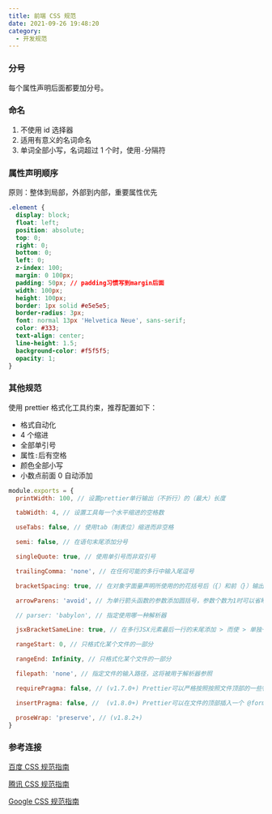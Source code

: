 ```yaml
---
title: 前端 CSS 规范
date: 2021-09-26 19:48:20
category:
  - 开发规范
---
```


### 分号

每个属性声明后面都要加分号。

### 命名

1. 不使用 id 选择器
2. 适用有意义的名词命名
3. 单词全部小写，名词超过 1 个时，使用`-`分隔符

### 属性声明顺序

原则：整体到局部，外部到内部，重要属性优先

```css
.element {
  display: block;
  float: left;
  position: absolute;
  top: 0;
  right: 0;
  bottom: 0;
  left: 0;
  z-index: 100;
  margin: 0 100px;
  padding: 50px; // padding习惯写到margin后面
  width: 100px;
  height: 100px;
  border: 1px solid #e5e5e5;
  border-radius: 3px;
  font: normal 13px 'Helvetica Neue', sans-serif;
  color: #333;
  text-align: center;
  line-height: 1.5;
  background-color: #f5f5f5;
  opacity: 1;
}
```

### 其他规范

使用 prettier 格式化工具约束，推荐配置如下：

- 格式自动化
- 4 个缩进
- 全部单引号
- 属性`:`后有空格
- 颜色全部小写
- 小数点前面 0 自动添加

```js
module.exports = {
  printWidth: 100, // 设置prettier单行输出（不折行）的（最大）长度

  tabWidth: 4, // 设置工具每一个水平缩进的空格数

  useTabs: false, // 使用tab（制表位）缩进而非空格

  semi: false, // 在语句末尾添加分号

  singleQuote: true, // 使用单引号而非双引号

  trailingComma: 'none', // 在任何可能的多行中输入尾逗号

  bracketSpacing: true, // 在对象字面量声明所使用的的花括号后（{）和前（}）输出空格

  arrowParens: 'avoid', // 为单行箭头函数的参数添加圆括号，参数个数为1时可以省略圆括号

  // parser: 'babylon', // 指定使用哪一种解析器

  jsxBracketSameLine: true, // 在多行JSX元素最后一行的末尾添加 > 而使 > 单独一行（不适用于自闭和元素）

  rangeStart: 0, // 只格式化某个文件的一部分

  rangeEnd: Infinity, // 只格式化某个文件的一部分

  filepath: 'none', // 指定文件的输入路径，这将被用于解析器参照

  requirePragma: false, // (v1.7.0+) Prettier可以严格按照按照文件顶部的一些特殊的注释格式化代码，这些注释称为“require pragma”(必须杂注)

  insertPragma: false, //  (v1.8.0+) Prettier可以在文件的顶部插入一个 @format的特殊注释，以表明改文件已经被Prettier格式化过了。

  proseWrap: 'preserve', // (v1.8.2+)
}
```

### 参考连接

[百度 CSS 规范指南](https://github.com/ecomfe/spec/blob/master/css-style-guide.md)

[腾讯 CSS 规范指南](http://alloyteam.github.io/CodeGuide/#css)

[Google CSS 规范指南](http://iischajn.github.io/trans/htmlcss-guide/)
